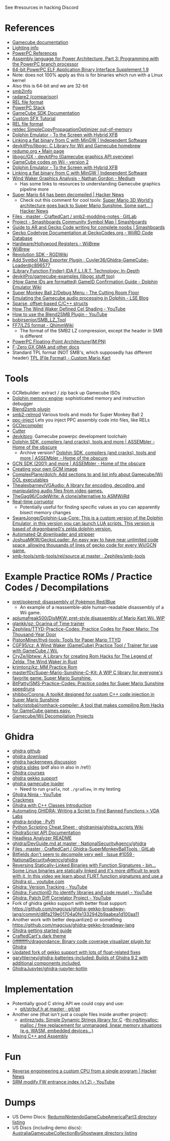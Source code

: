 See #resources in hacking Discord

# References

- [Gamecube documentation](http://hitmen.c02.at/files/yagcd/index.html)
- [Lighting info](https://pastebin.com/uKdK3U2v)
- [PowerPC References](https://www.google.com/search?client=firefox-b-1-d&q=powerpc+microprocessor+family+the+programming+environments)
- [Assembly language for Power Architecture, Part 3: Programming with the PowerPC branch processor](https://www.ibm.com/developerworks/library/l-powasm3/index.html)
- [64-bit PowerPC ELF Application Binary Interface Supplement 1.9](https://refspecs.linuxfoundation.org/ELF/ppc64/PPC-elf64abi-1.9.html#FUNC-CALL)
- Note: does not 100% apply as this is for binaries which run with a Linux kernel
- Also this is 64-bit and we are 32-bit
- [smb2info](https://gitlab.com/CraftedCart/smbinfo/tree/master)
- [radare2 (comparison)](https://rada.re/r/cmp.html)
- [REL file format](<http://wiki.tockdom.com/wiki/REL_(File_Format)>)
- [PowerPC Stack](http://mirror.informatimago.com/next/developer.apple.com/documentation/mac/runtimehtml/RTArch-59.html)
- [GameCube SDK Documentation](https://archive.org/details/GCN_SDK_Documentation/page/n1)
- [Custom SFX Tutorial](https://www.youtube.com/watch?v=7imtU1Kqwt8)
- [REL file format](<http://www.metroid2002.com/retromodding/wiki/REL_(File_Format)>)
- [retdec SimpleCopyPropagationOptimizer out-of-memory](https://github.com/avast-tl/retdec/issues/403)
- [Dolphin Emulator - To the Screen with Hybrid XFB](https://dolphin-emu.org/blog/2017/11/19/hybridxfb/)
- [Linking a flat binary from C with MinGW | Independent Software](http://www.independent-software.com/linking-a-flat-binary-from-c-with-mingw.html)
- [devkitPro/libogc: C Library for Wii and Gamecube homebrew](https://github.com/devkitPro/libogc)
- [redump.org • Main page](http://redump.org/)
- [libogc/GX - devkitPro (Gamecube graphics API overview)](https://devkitpro.org/wiki/libogc/GX)
- [GameCube codes on Wii - version 2](https://www.vggts.gdn/where/wiird/gamecube_codes_with_geckoos.htm)
- [Dolphin Emulator - To the Screen with Hybrid XFB](https://dolphin-emu.org/blog/2017/11/19/hybridxfb/)
- [Linking a flat binary from C with MinGW | Independent Software](http://www.independent-software.com/linking-a-flat-binary-from-c-with-mingw.html)
- [Wind Waker Graphics Analysis - Nathan Gordon - Medium](https://medium.com/@gordonnl/wind-waker-graphics-analysis-a0b575a31127)
  - Has some links to resources to understanding Gamecube graphics pipeline more
- [Super Mario 64 has been decompiled | Hacker News](https://news.ycombinator.com/item?id=20802050)
  - Check out this comment for cool tools: [Super Mario 3D World's architecture goes back to Super Mario Sunshine. Some part... | Hacker News](https://news.ycombinator.com/item?id=20804144)
- [Files · master · CraftedCart / smb2-modding-notes · GitLab](https://gitlab.com/CraftedCart/smb2-modding-notes/tree/master)
- [Project - Smashboards Community Symbol Map | Smashboards](https://smashboards.com/threads/smashboards-community-symbol-map.426763/#lg=_xfUid-1-1572261706&slide=0)
- [Guide to AR and Gecko Code writing for complete noobs | Smashboards](https://smashboards.com/threads/guide-to-ar-and-gecko-code-writing-for-complete-noobs.336650/)
- [Gecko Codetype Documentation at GeckoCodes.org - WiiRD Code Database](https://geckocodes.org/index.php?arsenal=1)
- [Hardware/Hollywood Registers - WiiBrew](https://wiibrew.org/wiki/Hardware/Hollywood_Registers)
- [WiiBrew](https://wiibrew.org/wiki/Main_Page)
- [Revolution SDK - RGDWiki](https://wiki.mariocube.xyz/index.php/Revolution_SDK)
- [Add Symbol Map Exporter Plugin · Cuyler36/Ghidra-GameCube-Loader@c896577](https://github.com/Cuyler36/Ghidra-GameCube-Loader/commit/c8965773b6454896395cc76799d9f2c4b3629816)
- [(Library Function Finder) IDA F.L.I.R.T. Technology: In-Depth](https://www.hex-rays.com/products/ida/tech/flirt/in_depth.shtml)
- [devkitPro/gamecube-examples (libogc stuff too)](https://github.com/devkitPro/gamecube-examples)
- [(How Game IDs are formatted) GameID Confirmation Guide - Dolphin Emulator Wiki](https://wiki.dolphin-emu.org/index.php?title=GameID_Confirmation_Guide#How_are_IDs_formatted.3F)
- [Super Monkey Ball 2/Debug Menu - The Cutting Room Floor](https://tcrf.net/Super_Monkey_Ball_2/Debug_Menu)
- [Emulating the Gamecube audio processing in Dolphin - LSE Blog](https://blog.lse.epita.fr/articles/38-emulating-the-gamecube-audio-processing-in-dolphin.html)
- [Sparse, offset-based C/C++ structs](http://ghettohaxxx-blog.azurewebsites.net/sparse-offset-based-cc-structs/)
- [How The Wind Waker Defined Cel Shading - YouTube](https://www.youtube.com/watch?v=mnxs6CR6Zrk)
- [How to use the Blend2SMB Plugin - YouTube](https://www.youtube.com/watch?v=zK1IjKKz2OM)
- [bobjrsenior/SMB_LZ_Tool](https://github.com/bobjrsenior/SMB_LZ_Tool)
- [FF7/LZS format - QhimmWiki](https://web.archive.org/web/20150705065659/http://wiki.qhimm.com/view/FF7/LZS_format)
  - The format of the SMB2 LZ compression, except the header in SMB is different
- [PowerPC Floating-Point Architecture(IM:PN)](http://mirror.informatimago.com/next/developer.apple.com/documentation/mac/PPCNumerics/PPCNumerics-146.html)
- [F-Zero GX GMA and other docs](https://gitlab.com/RaphaelTetreault/fzgx_documentation/-/blob/master/asset/GMA%20Structure.md)
- Standard TPL format (NOT SMB's, which supposedly has different header) [TPL (File Format) - Custom Mario Kart](http://wiki.tockdom.com/wiki/TPL)

# Tools

- GCRebuilder: extract / zip back up Gamecube ISOs
- [Dolphin memory engine](https://github.com/aldelaro5/Dolphin-memory-engine): sophisticated memory and instruction debugger
- [Blend2smb plugin](https://www.youtube.com/watch?v=zK1IjKKz2OM)
- [smb2-relmod](https://github.com/tuckergs/smb2-relmod) Various tools and mods for Super Monkey Ball 2
- [ppc-inject](https://github.com/tuckergs/ppc-inject) Lets you inject PPC assembly code into files, like RELs
- [GCDecompiler](https://github.com/CraftSpider/GCDecompiler)
- [Cutter](https://github.com/radareorg/cutter/)
- [devkitpro](https://devkitpro.org/wiki/Getting_Started): Gamecube powerpc development toolchain
- [Dolphin SDK, compilers (and cracks), tools and more | ASSEMbler - Home of the obscure](https://assemblergames.com/threads/dolphin-sdk-compilers-and-cracks-tools-and-more.69956/)
  - Archive version? [Dolphin SDK, compilers (and cracks), tools and more | ASSEMbler - Home of the obscure](http://web.archive.org/web/20191119113112/https://assemblergames.com/threads/dolphin-sdk-compilers-and-cracks-tools-and-more.69956/) 
- [GCN SDK (2001) and more | ASSEMbler - Home of the obscure](https://assemblergames.com/threads/gcn-sdk-2001-and-more.30945/)
- [Creating your own GCM image](https://web.archive.org/web/20150217031415/http://www.vrender.eu/gcn.html)
- [ComplexPlane/dolch: Add sections to and list info about Gamecube/Wii DOL executables](https://github.com/complexplane/dolch)
- [Thealexbarney/VGAudio: A library for encoding, decoding, and manipulating audio files from video games.](https://github.com/Thealexbarney/VGAudio)
- [TheGag96/CodeWrite: A clone/alternative to ASMWiiRd](https://github.com/TheGag96/CodeWrite)
- [Real-time corruptor](https://redscientist.com/rtc)
  - Potentially useful for finding specific values as you can apparently bisect memory changes
- [SwareJonge/Dolphin-Lua-Core: This is a custom version of the Dolphin Emulator, in this version you can launch LUA scripts. This version is based of dragonbane0's zelda dolphin version.](https://github.com/SwareJonge/Dolphin-Lua-Core)
- [Automated Qt downloader and stripper](https://github.com/spycrab/qsc/tree/master/qsc)
- [JoshuaMKW/GeckoLoader: An easy way to have near unlimited code space, allowing thousands of lines of gecko code for every Wii/GCN game.](https://github.com/JoshuaMKW/GeckoLoader)
- [smb-tools/smb-tools/rel/source at master · Zephiles/smb-tools](https://github.com/Zephiles/smb-tools/tree/master/smb-tools/rel/source)

# Example Practice ROMs / Practice Codes / Decompilations

- [pret/pokered: disassembly of Pokémon Red/Blue](https://github.com/pret/pokered)
  - An example of a reassemble-able human-readable disassembly of a Wii game.
- [aplumafreak500/DisMKW: pret-style disassembly of Mario Kart Wii. WIP](https://github.com/aplumafreak500/DisMKW)
- [glankk/gz: Ocarina of Time trainer](https://github.com/glankk/gz)
- [Zephiles/TTYD-Practice-Codes: Practice Codes for Paper Mario: The Thousand-Year Door](https://github.com/Zephiles/TTYD-Practice-Codes)
- [PistonMiner/ttyd-tools: Tools for Paper Mario TTYD](https://github.com/PistonMiner/ttyd-tools)
- [CGF95/cz: A Wind Waker (GameCube) Practice Tool / Trainer for use with GameCube / Wii.](https://github.com/CGF95/cz)
- [CryZe/libtww: A Library for creating Rom Hacks for The Legend of Zelda: The Wind Waker in Rust](https://github.com/CryZe/libtww)
- [krimtonz/kz: MM Practice Rom](https://github.com/krimtonz/kz)
- [masterf0x/Super-Mario-Sunshine-C-Kit: A WIP C library for everyone's favorite game: Super Mario Sunshine.](https://github.com/masterf0x/Super-Mario-Sunshine-C-Kit)
- [BitPatty/SMS-Practice-Codes: Practice codes for Super Mario Sunshine speedruns](https://github.com/BitPatty/SMS-Practice-Codes)
- [shibbo/Corona: A toolkit designed for custom C++ code injection in Super Mario Sunshine](https://github.com/shibbo/Corona)
- [hallcristobal/romhack-compiler: A tool that makes compiling Rom Hacks for GameCube games easy.](https://github.com/hallcristobal/romhack-compiler)
- [Gamecube/Wii Decompilation Projects](https://github.com/doldecomp)

# Ghidra

- [ghidra github](https://github.com/NationalSecurityAgency/ghidra)
- [ghidra download](https://ghidra-sre.org/)
- [ghidra hackernews discussion](https://news.ycombinator.com/item?id=19315273)
- [ghidra slides](https://published-prd.lanyonevents.com/published/rsaus19/sessionsFiles/13678/PNG-T09-Come-Get-Your-Free-NSA-Reverse-Engineering-Tool%21.pdf) (pdf also in also in /ref/)
- [Ghidra courses](http://ghidra.re/online-courses/)
- [ghidra gekko support](https://github.com/aldelaro5/ghidra-gekko-broadway-lang)
- [ghidra gamecube loader](https://github.com/Cuyler36/Ghidra-GameCube-Loader)
  - Need to run `gradle`, not `./gradlew`, in my testing
- [Ghidra Ninja - YouTube](https://www.youtube.com/channel/UC3S8vxwRfqLBdIhgRlDRVzw)
- [Crackmes](https://crackmes.one/)
- [Ghidra with C++ Classes Introduction](http://hwreblog.com/projects/ghidra.html)
- [Automating GHIDRA: Writing a Script to Find Banned Functions > VDA Labs](https://www.vdalabs.com/2019/03/09/automating-ghidra-writing-a-script-to-find-banned-functions/)
- [ghidra-bridge · PyPI](https://pypi.org/project/ghidra-bridge/)
- [Python Scripting Cheat Sheet · ghidraninja/ghidra_scripts Wiki](https://github.com/ghidraninja/ghidra_scripts/wiki/Python-Scripting-Cheat-Sheet)
- [GhidraScript API Documentation](https://ghidra.re/ghidra_docs/api/ghidra/app/script/GhidraScript.html)
- [Headless Analyzer README](file:///home/alex/build/ghidra_9.1-BETA_DEV_20190923/ghidra_9.1-BETA_DEV/support/analyzeHeadlessREADME.html)
- [ghidra/DevGuide.md at master · NationalSecurityAgency/ghidra](https://github.com/NationalSecurityAgency/ghidra/blob/master/DevGuide.md)
- [Files · master · CraftedCart / Ghidra-SuperMonkeyBallTools · GitLab](https://gitlab.com/CraftedCart/ghidra-supermonkeyballtools/tree/master)
- [Bitfields don't seem to decompile very well · Issue #1059 · NationalSecurityAgency/ghidra](https://github.com/NationalSecurityAgency/ghidra/issues/1059)
- [Reversing Statically-Linked Binaries with Function Signatures - bin... Some Linux binaries are statically linked and it's more difficult to work with it. In this video we learn about FLIRT function signatures and use a Ghidra pl... youtube.com](https://t.co/vIHK68kmnD?amp=1)
- [Ghidra: Version Tracking - YouTube](https://www.youtube.com/watch?v=K83T7iVla5s)
- [Ghidra: FunctionID (to identify libraries and code reuse) - YouTube](https://www.youtube.com/watch?v=P8Ul2K7pEfU)
- [Ghidra: Patch Diff Correlator Project - YouTube](https://www.youtube.com/watch?v=8BH7ttwz5tg)
- Fork of ghidra gekko support with better float support: https://github.com/magcius/ghidra-gekko-broadway-lang/commit/d8fa219e01704a0fe1332942b9aabea1d100aa11
- Another work with better dequantize() or something https://github.com/magcius/ghidra-gekko-broadway-lang
- [Ghidra getting started guide](https://github.com/dannyquist/re/blob/master/ghidra/ghidra-getting-started.md)
- [CraftedCart's dark theme](https://gitlab.com/-/snippets/1937718)
- [0ffffffffh/dragondance: Binary code coverage visualizer plugin for Ghidra](https://github.com/0ffffffffh/dragondance)
- [Updated fork of gekko support with lots of float-related fixes](https://github.com/beholdnec/ghidra-gekko-broadway-lang/tree/pairedsingle-fixes)
- [garyttierney/ghidra-batteries-included: Builds of Ghidra 9.2 with additional components included.](https://github.com/garyttierney/ghidra-batteries-included)
- [GhidraJupyter/ghidra-jupyter-kotlin](https://github.com/GhidraJupyter/ghidra-jupyter-kotlin)

# Implementation

- Potentially good C string API we could copy and use:
  - [git/strbuf.h at master · git/git](https://github.com/git/git/blob/master/strbuf.h)
- Another one (that isn't just a couple files inside another project):
  - [antirez/sds: Simple Dynamic Strings library for C](https://github.com/antirez/sds)
-[thi-ng/tinyalloc: malloc / free replacement for unmanaged, linear memory situations (e.g. WASM, embedded devices...)](https://github.com/thi-ng/tinyalloc#configuration)
- [Mixing C++ and Assembly](https://www.cs.uaf.edu/2011/fall/cs301/lecture/10_12_asm_c.html)

# Fun

- [Reverse engoineering a custom CPU from a single program | Hacker News](https://news.ycombinator.com/item?id=21066097)
- [SRM modify FW entrance index (v1.2) - YouTube](https://www.youtube.com/watch?v=Qufs6KN_QhM&feature=youtu.be)

# Dumps

- US Demo Discs: [RedumpNintendoGameCubeAmericaPart3 directory listing](https://archive.org/download/RedumpNintendoGameCubeAmericaPart3)
- US Discs (including demo discs): [AustraliaGamecubeCollectionByGhostware directory listing](https://archive.org/download/AustraliaGamecubeCollectionByGhostware)

[modeline]: # ( vim: set nowrap: )
